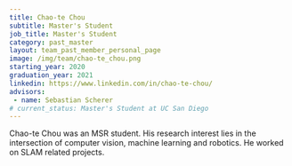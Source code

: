 ```yaml
---
title: Chao-te Chou
subtitle: Master's Student
job_title: Master's Student
category: past_master
layout: team_past_member_personal_page
image: /img/team/chao-te_chou.png
starting_year: 2020
graduation_year: 2021
linkedin: https://www.linkedin.com/in/chao-te-chou/
advisors:
 - name: Sebastian Scherer
# current_status: Master's Student at UC San Diego
---
```


 Chao-te Chou was an MSR student. His research interest lies in the intersection of computer vision, machine learning and robotics. He worked on SLAM related projects.
